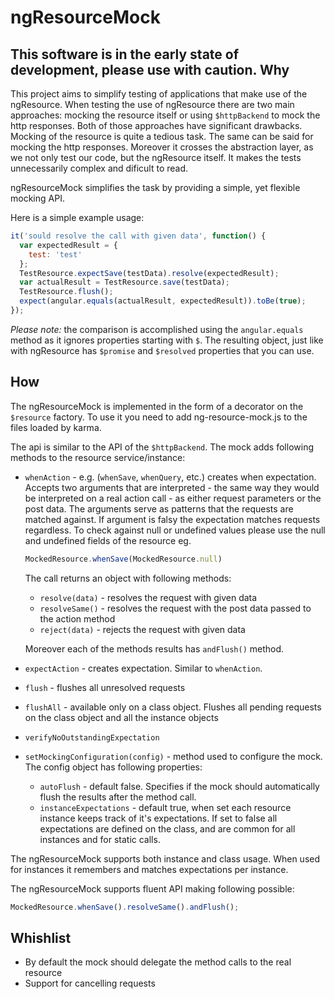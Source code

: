 ngResourceMock
=======
**This software is in the early state of development, please use with caution.**
Why
----
This project aims to simplify testing of applications that make use of the ngResource. When testing the use of ngResource there are two main approaches: mocking the resource itself or using ```$httpBackend``` to mock the http responses. Both of those approaches have significant drawbacks. Mocking of the resource is quite a tedious task. The same can be said for mocking the http responses. Moreover it crosses the abstraction layer, as we not only test our code, but the ngResource itself. It makes the tests unnecessarily complex and dificult to read.

ngResourceMock simplifies the task by providing a simple, yet flexible mocking API.

Here is a simple example usage:
```javascript
it('sould resolve the call with given data', function() {
  var expectedResult = {
    test: 'test'
  };
  TestResource.expectSave(testData).resolve(expectedResult);
  var actualResult = TestResource.save(testData);
  TestResource.flush();
  expect(angular.equals(actualResult, expectedResult)).toBe(true);
});
```

*Please note:* the comparison is accomplished using the ```angular.equals``` method as it ignores properties starting with ```$```. The resulting object, just like with ngResource has ```$promise``` and ```$resolved``` properties that you can use.

How
---
The ngResourceMock is implemented in the form of a decorator on the ```$resource``` factory. To use it you need to add ng-resource-mock.js to the files loaded by karma.

The api is similar to the API of the ```$httpBackend```. The mock adds following methods to the resource service/instance:
* ```whenAction``` - e.g. (```whenSave```, ```whenQuery```, etc.) creates when expectation. Accepts two arguments that are interpreted - the same way they would be interpreted on a real action call - as either request parameters or the post data. The arguments serve as patterns that the requests are matched against. If argument is falsy the expectation matches requests regardless. To check against null or undefined values please use the null and undefined fields of the resource eg.

  ```javascript
  MockedResource.whenSave(MockedResource.null)
  ```

  The call returns an object with following methods:
  * ```resolve(data)``` - resolves the request with given data
  * ```resolveSame()``` - resolves the request with the post data passed to the action method
  * ```reject(data)``` - rejects the request with given data

  Moreover each of the methods results has ```andFlush()``` method.
* ```expectAction``` - creates expectation. Similar to ```whenAction```.
* ```flush``` - flushes all unresolved requests
* ```flushAll``` - available only on a class object. Flushes all pending requests on the class object and all the instance objects
* ```verifyNoOutstandingExpectation```
* ```setMockingConfiguration(config)``` - method used to configure the mock. The config object has following properties:
  * ```autoFlush``` - default false. Specifies if the mock should automatically flush the results after the method call.
  * ```instanceExpectations``` - default true, when set each resource instance keeps track of it's expectations. If set to false all expectations are defined on the class, and are common for all instances and for static calls.

The ngResourceMock supports both instance and class usage. When used for instances it remembers and matches expectations per instance.

The ngResourceMock supports fluent API making following possible:
```javascript
MockedResource.whenSave().resolveSame().andFlush();
```


Whishlist
---
* By default the mock should delegate the method calls to the real resource
* Support for cancelling requests
